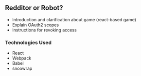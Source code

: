 ## Redditor or Robot?

* Introduction and clarification about game (react-based game)
* Explain OAuth2 scopes
* Instructions for revoking access

### Technologies Used

* React
* Webpack
* Babel
* snoowrap